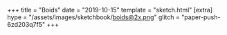 +++
title = "Boids"
date = "2019-10-15"
template = "sketch.html"
[extra]
hype = "/assets/images/sketchbook/boids@2x.png"
glitch = "paper-push-6zd203q7f5"
+++

<div class="fullscreen">
  <canvas id="view"></canvas>
</div>

<script type="text/javascript" src="/assets/js/lodash.min.js"></script>
<script type="text/javascript" src="/assets/js/ramda.min.js"></script>
<script type="text/javascript" src="/assets/js/dat.gui.min.js"></script>
<script type="text/javascript" src="/assets/js/gpu-browser.min.js"></script>

<script type="text/javascript">
/*
TODO:
- move walls off screen
- better styles
- better clear function
*/

const DEBUG = false;
const BOIDS = 300;
const TIMEOUT = 0;
const BORDER = 100;
const C = 2.1;
const M = 1.9;
const F = 0.99;

let view;
let ctx;
let width;
let height;
let play;
let distances;
let yMin;
let yMax;
let xMin;
let xMax;
let rAF;
let computeForces;
let gpu;
let world;

function applyForces(things) {
  let y = things[this.thread.x][0];
  let x = things[this.thread.x][1];

  let dy = things[this.thread.x][2] + Math.random() * 0.2 - 0.1;
  let dx = things[this.thread.x][3] + Math.random() * 0.2 - 0.1;
  dy *= this.constants.F;
  dx *= this.constants.F;

  let countAlign = 0;
  let alignY = 0;
  let alignX = 0;
  let countCenter = 1;
  let centerX = x;
  let centerY = y;
  let countAvoid = 1;
  let avoidX = x;
  let avoidY = y;

  for (let i = 0; i < this.constants.size; i++) {
    if (i !== this.thread.x) {
      const x2 = things[i][1];
      const y2 = things[i][0];
      const d = Math.pow(x2 - x, 2) + Math.pow(y2 - y, 2);

      if (d < 5000) {
        countAlign += 1;
        alignY += things[i][2];
        alignX += things[i][3];
      }

      if (d < 1000 && d > 4000) {
        countCenter += 1;
        centerY += y2;
        centerX += x2;
      }

      if (d < 2000) {
        countAvoid += 1;
        avoidY += y2;
        avoidX += x2;
      }
    }
  }

  if (countAlign > 0) {
    dy += (alignY / countAlign) * 0.03;
    dx += (alignX / countAlign) * 0.03;
  }

  if (countCenter > 0) {
    dy += (y - (centerY / countCenter)) * 0.004;
    dx += (x - (centerX / countCenter)) * 0.004;
  }

  if (countAvoid > 0) {
    dy += (y - (avoidY / countAvoid)) * 0.004;
    dx += (x - (avoidX / countAvoid)) * 0.004;
  }

  const hW = this.constants.width / 2;
  const hH = this.constants.height / 2;

  dy += (hH - y)/hH * 0.002;
  dx += (hW - x)/hW * 0.002;

  const velocity = Math.pow(dy, 2) + Math.pow(dx, 2);

  if (velocity > this.constants.C) {
    const t = Math.atan2(dy, dx);
    dy = Math.sin(t) * this.constants.C;
    dx = Math.cos(t) * this.constants.C;
  }

  if (velocity < this.constants.M) {
    const t = Math.atan2(dy, dx);
    dy = Math.sin(t) * this.constants.M;
    dx = Math.cos(t) * this.constants.M;
  }

  if (y + dy < -this.constants.BORDER || y + dy > this.constants.height + this.constants.BORDER) {
    dy *= -1;
  }

  if (x + dx < -this.constants.BORDER || x + dx > this.constants.width + this.constants.BORDER) {
    dx *= -1;
  }

  y = Math.min(
    this.constants.height + this.constants.BORDER,
    Math.max(-this.constants.BORDER, dy + y),
  );
  x = Math.min(
    this.constants.width + this.constants.BORDER,
    Math.max(-this.constants.BORDER, dx + x),
  );

  return [
    y,
    x,
    dy,
    dx,
  ];
}



// Get pixel
const px = (x) => x;
const py = (y) => y;

const update = () => {
  // console.log(distances.toArray());
  world.things = computeForces(world.things);
};

const renderBoid = ([y, x, dy, dx]) => {
  ctx.strokeStyle = 'rgba(0, 0, 0, 0.4)';
  ctx.lineWidth = 2;
  ctx.beginPath();
  ctx.moveTo(px(x), py(y));
  ctx.lineTo(px(x) + dx * 3, py(y) + dy * 3);
  ctx.stroke();
};

const renderThing = (thing) => {
  renderBoid(thing);
};

const render = () => {
  world.things.forEach(renderThing);
};

const clearThing = ([y, x, dy, dx]) => {
  ctx.clearRect(x-5, y-5, 10, 10);
}

const clear = () => {
  ctx.fillStyle = 'rgba(128, 128, 128, 0.2)';
  ctx.fillRect(0, 0, width, height);
  // world.things.forEach(clearThing);
};

const loop = () => {
  clear();
  update();
  render();

  if (TIMEOUT !== -1) {
    rAF = window.requestAnimationFrame(loop);
  }
};

const start = () => {
  console.log('start');
  play = true;
  loop();

  if (TIMEOUT > 0) {
    setTimeout(() => {
      stop();
    }, TIMEOUT);
  }
};

const stop = () => {
  window.cancelAnimationFrame(rAF);
  if (computeForces) {
	  computeForces.destroy();
  }
  console.log('stop');
}

const setup = () => {
  console.log('setup');
  view = document.getElementById('view');
  ctx = view.getContext('2d');

  gpu = new GPU({
    // mode: 'cpu',
    // mode: 'webgl2',
  });

  width = window.innerWidth;
  height = window.innerHeight;

  view.style.width = width + 'px';
  view.style.height = height + 'px';
  ctx.canvas.width  = width;
  ctx.canvas.height = height;

  world = {
    things: [],
  };

  world.things = world.things.concat(
    R.times(() => ([
      Math.random() * height, // y
      Math.random() * width, // x
      Math.random() * 3 - 1.5, // dy
      Math.random() * 3 - 1.5, // dx
      // 'boid', // type
    ]), BOIDS),
  );

  computeForces = gpu.createKernel(applyForces)
    .setOutput([
      world.things.length,
    ])
    .setConstants({
      size: world.things.length,
      C,
      M,
      F,
      BORDER,
      width,
      height,
    });
};

stop();
setup();
start();



</script>
